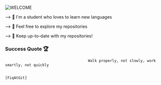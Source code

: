 ![WELCOME](https://user-images.githubusercontent.com/82915997/173059377-6897dcbc-2629-4159-b220-6a2be6bdc09f.png)

--> 🏮 I'm a student who loves to learn new languages

--> 🏮 Feel free to explore my repositories

--> 🏮 Keep up-to-date with my repositories!

### Success Quote 🏆

                                          Walk properly, not slowly, work smartly, not quickly 

                                                                                    [FiqAtGit]
